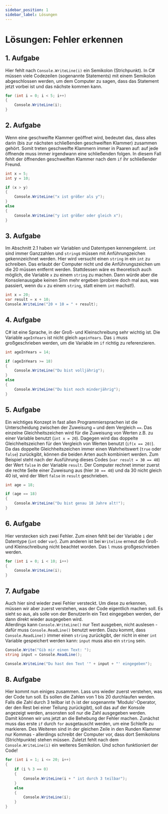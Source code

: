 ```yaml
---
sidebar_position: 1
sidebar_label: Lösungen
---
```


# Lösungen: Fehler erkennen

## 1. Aufgabe

Hier fehlt nach `Console.WriteLine(i)` ein Semikolon (Strichpunkt). In C# müssen viele Codezeilen (sogenannte Statements) mit einem Semikolon abgeschlossen werden, um dem Computer zu sagen, dass das Statement jetzt vorbei ist und das nächste kommen kann.

```cs
for (int i = 0; i < 5; i++)
{
    Console.WriteLine(i);
}
```

## 2. Aufgabe

Wenn eine geschweifte Klammer geöffnet wird, bedeutet das, dass alles darin (bis zur nächsten schließenden geschweiften Klammer) zusammen gehört. Somit treten geschweifte Klammern immer in Paaren auf: auf jede öffnende muss immer irgendwann eine schließenden folgen. In diesem Fall fehlt der öffnenden geschweiften Klammer nach dem `if` ihr schließender Freund.

```cs
int x = 5;
int y = 10;

if (x > y)
{
    Console.WriteLine("x ist größer als y");
}
else
{
    Console.WriteLine("y ist größer oder gleich x");
}
```

## 3. Aufgabe

Im Abschnitt 2.1 haben wir Variablen und Datentypen kennengelernt. `int` sind immer Ganzzahlen und `string`s müssen mit Anführungzeichen gekennzeichnet werden. Hier wird versucht einen `string` in ein `int` zu schreiben. Das erlaubt der Computer nicht und die Anführungszeichen um die 20 müssen entfernt werden. Stattdessen wäre es theoretisch auch möglich, die Variable `x` zu einem `string` zu machen. Dann würde aber die Konsolenausgabe keinen Sinn mehr ergeben (probiere doch mal aus, was passiert, wenn du `x` zu einem `string`, statt einem `int` machst!).

```cs
int x = 20;
var result = x + 10;
Console.WriteLine("20 + 10 = " + result);
```

## 4. Aufgabe

C# ist eine Sprache, in der Groß- und Kleinschreibung sehr wichtig ist. Die Variable `ageInYears` ist nicht gleich `ageinYears`. Das `i` muss großgeschrieben werden, um die Variable im `if` richtig zu referenzieren.

```cs
int ageInYears = 14;

if (ageInYears >= 18)
{
    Console.WriteLine("Du bist volljährig");
}
else
{
    Console.WriteLine("Du bist noch minderjährig");
}
```

## 5. Aufgabe

Ein wichtiges Konzept in fast allen Programmiersprachen ist die Unterscheidung zwischen der Zuweisung `=` und dem Vergleich `==`. Das einzelne Gleichheitszeichen wird für die Zuweisung von Werten z.B. zu einer Variable benutzt (`int x = 20`). Dagegen wird das doppelte Gleichheitszeichen für den Vergleich von Werten benutzt (`if(x == 20)`).<br/>
Da das doppelte Gleichheitszeichen immer einen Wahrheitswert (`true` oder `false`) zurückgibt, können die beiden Arten auch kombiniert werden. Zum Beispiel steht nach der Ausführung dieses Codes (`var result = 30 == 40`) der Wert `false` in der Variable `result`. Der Computer rechnet immer zuerst die rechte Seite einer Zuweisung aus (hier `30 == 40`) und da 30 nicht gleich 40 ist, wird der Wert `false` in `result` geschrieben.

```cs
int age = 18;

if (age == 18)
{
    Console.WriteLine("Du bist genau 18 Jahre alt!");
}
```

## 6. Aufgabe

Hier verstecken sich zwei Fehler. Zum einen fehlt bei der Variable `i` der Datentype (`int` oder `var`). Zum anderen ist bei `Writeline` erneut die Groß- und Kleinschreibung nicht beachtet worden. Das `l` muss großgeschrieben werden.

```cs
for (int i = 0; i < 10; i++)
{
    Console.WriteLine(i);
}
```

## 7. Aufgabe

Auch hier sind wieder zwei Fehler versteckt. Um diese zu erkennen, müssen wir aber zuerst verstehen, was der Code eigentlich machen soll. Es sieht so aus, als solle von der BenutzerIn ein Text eingegeben werden, der dann direkt wieder ausgegeben wird.<br/>
Allerdings kann `Console.WriteLine()` nur Text ausgeben, nicht auslesen - dafür muss `Console.ReadLine()` benutzt werden. Dazu kommt, dass `Console.ReadLine()` immer einen `string` zurückgibt, der nicht in einer `int` Variable gespeichert werden kann: `input` muss also ein `string` sein.

```cs
Console.Write("Gib mir einen Text: ");
string input = Console.ReadLine();

Console.WriteLine("Du hast den Text '" + input + "' eingegeben");
```

## 8. Aufgabe

Hier kommt nun einiges zusammen. Lass uns wieder zuerst verstehen, was der Code tun soll. Es sollen die Zahlen von 1 bis 20 durchlaufen werden. Falls die Zahl durch 3 teilbar ist (`%` ist der sogenannte 'Modulo'-Operator, der den Rest bei einer Teilung zurückgibt), soll das auf der Konsole angezeigt werden, ansonsten soll nur die Zahl ausgegeben werden.<br/>
Damit können wir uns jetzt an die Behebung der Fehler machen. Zunächst muss das erste `if` durch `for` ausgetauscht werden, um eine Schleife zu markieren. Des Weiteren sind in der gleichen Zeile in den Runden Klammer nur Kommas - allerdings schreibt der Computer vor, dass dort Semikolons (Strichtpunkte) stehen müssen. Zuletzt fehlt nach dem `Console.WriteLine(i)` ein weiteres Semikolon. Und schon funktioniert der Code!

```cs
for (int i = 1; i <= 20; i++)
{
    if (i % 3 == 0)
    {
        Console.WriteLine(i + " ist durch 3 teilbar");
    }
    else
    {
        Console.WriteLine(i);
    }
}
```